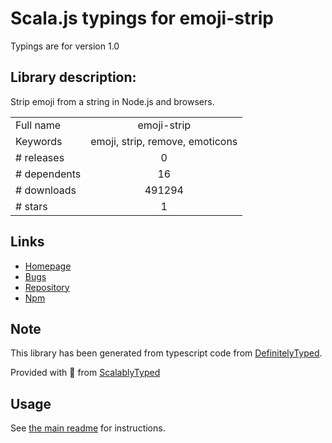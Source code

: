 
# Scala.js typings for emoji-strip

Typings are for version 1.0

## Library description:
Strip emoji from a string in Node.js and browsers.

|                    |                 |
| ------------------ | :-------------: |
| Full name          | emoji-strip |
| Keywords           | emoji, strip, remove, emoticons |
| # releases         | 0 |
| # dependents       | 16 |
| # downloads        | 491294 |
| # stars            | 1 |

## Links
- [Homepage](https://github.com/khalifenizar/emoji-strip)
- [Bugs](https://github.com/khalifenizar/emoji-strip/issues)
- [Repository](https://github.com/khalifenizar/emoji-strip)
- [Npm](https://www.npmjs.com/package/emoji-strip)
    


## Note
This library has been generated from typescript code from [DefinitelyTyped](https://definitelytyped.org).

Provided with :purple_heart: from [ScalablyTyped](https://github.com/oyvindberg/ScalablyTyped)

## Usage
See [the main readme](../../readme.md) for instructions.


